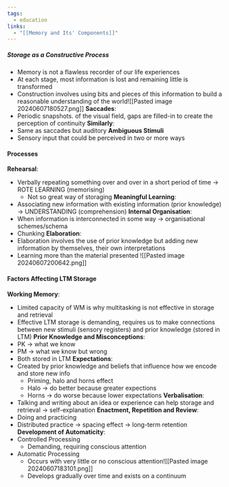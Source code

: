 ```yaml
---
tags:
  - education
links:
  - "[[Memory and Its' Components]]"
---
```

##### Storage as a Constructive Process
- Memory is not a flawless recorder of our life experiences
- At each stage, most information is lost and remaining little is transformed
- Construction involves using bits and pieces of this information to build a reasonable understanding of the world![[Pasted image 20240607180527.png]]
**Saccades**:
- Periodic snapshots. of the visual field, gaps are filled-in to create the perception of continuity
**Similarly**:
- Same as saccades but auditory
**Ambiguous Stimuli**
- Sensory input that could be perceived in two or more ways
#### Processes
**Rehearsal**:
- Verbally repeating something over and over in a short period of time -> ROTE LEARNING (memorising)
	- Not so great way of storaging
**Meaningful Learning**:
- Associating new information with existing information (prior knowledge) -> UNDERSTANDING (comprehension)
**Internal Organisation**:
- When information is interconnected in some way -> organisational schemes/schema
- Chunking 
**Elaboration**:
- Elaboration involves the use of prior knowledge but adding new information by themselves, their own interpretations
- Learning more than the material presented
![[Pasted image 20240607200642.png]]
#### Factors Affecting LTM Storage
**Working Memory**:
- Limited capacity of WM is why multitasking is not effective in storage and retrieval
- Effective LTM storage is demanding, requires us to make connections between new stimuli (sensory registers) and prior knowledge (stored in LTM)
**Prior Knowledge and Misconceptions**:
- PK -> what we know 
- PM -> what we know but wrong
- Both stored in LTM
**Expectations**:
- Created by prior knowledge and beliefs that influence how we encode and store new info
	- Priming, halo and horns effect
	- Halo -> do better because greater expections
	- Horns -> do worse because lower expectations
**Verbalisation**:
- Talking and writing about an idea or experience can help storage and retrieval -> self-explanation
**Enactment, Repetition and Review**:
- Doing and practicing
- Distributed practice -> spacing effect -> long-term retention
**Development of Automaticity**:
- Controlled Processing
	- Demanding, requiring conscious attention
- Automatic Processing
	- Occurs with very little or no conscious attention![[Pasted image 20240607183101.png]]
	- Develops gradually over time and exists on a continuum